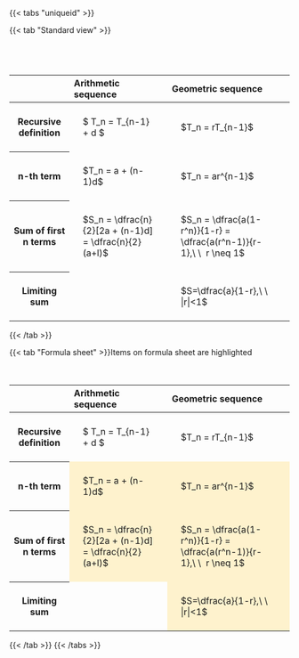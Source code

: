 ---
---

{{< tabs "uniqueid" >}}

{{< tab "Standard view" >}}

#  
<br>
<style type="text/css">
#T_e2bcf th.col_heading {
  text-align: left;
  font-size: 1em;
}
#T_e2bcf td {
  text-align: left;
  font-size: 1em;
  padding: 1.5em;
}
#T_e2bcf_row0_col0, #T_e2bcf_row0_col1, #T_e2bcf_row1_col0, #T_e2bcf_row1_col1, #T_e2bcf_row2_col0, #T_e2bcf_row2_col1, #T_e2bcf_row3_col0, #T_e2bcf_row3_col1 {
  white-space: pre-wrap;
}
</style>
<table id="T_e2bcf">
  <thead>
    <tr>
      <th class="blank level0" >&nbsp;</th>
      <th id="T_e2bcf_level0_col0" class="col_heading level0 col0" >Arithmetic sequence</th>
      <th id="T_e2bcf_level0_col1" class="col_heading level0 col1" >Geometric sequence</th>
    </tr>
  </thead>
  <tbody>
    <tr>
      <th id="T_e2bcf_level0_row0" class="row_heading level0 row0" >Recursive definition</th>
      <td id="T_e2bcf_row0_col0" class="data row0 col0" >$ T_n = T_{n-1} + d $</td>
      <td id="T_e2bcf_row0_col1" class="data row0 col1" >$T_n = rT_{n-1}$</td>
    </tr>
    <tr>
      <th id="T_e2bcf_level0_row1" class="row_heading level0 row1" >n-th term</th>
      <td id="T_e2bcf_row1_col0" class="data row1 col0" >$T_n = a + (n-1)d$</td>
      <td id="T_e2bcf_row1_col1" class="data row1 col1" >$T_n = ar^{n-1}$</td>
    </tr>
    <tr>
      <th id="T_e2bcf_level0_row2" class="row_heading level0 row2" >Sum of first n terms</th>
      <td id="T_e2bcf_row2_col0" class="data row2 col0" >$S_n = \dfrac{n}{2}[2a + (n-1)d] = \dfrac{n}{2}(a+l)$</td>
      <td id="T_e2bcf_row2_col1" class="data row2 col1" >$S_n = \dfrac{a(1-r^n)}{1-r} = \dfrac{a(r^n-1)}{r-1},\ \  r \neq 1$</td>
    </tr>
    <tr>
      <th id="T_e2bcf_level0_row3" class="row_heading level0 row3" >Limiting sum</th>
      <td id="T_e2bcf_row3_col0" class="data row3 col0" ></td>
      <td id="T_e2bcf_row3_col1" class="data row3 col1" >$S=\dfrac{a}{1-r},\ \ |r|<1$</td>
    </tr>
  </tbody>
</table>
{{< /tab >}}

{{< tab "Formula sheet" >}}Items on formula sheet are highlighted
<br><br><br>
<style type="text/css">
#T_42c86 th.col_heading {
  text-align: left;
  font-size: 1em;
}
#T_42c86 td {
  text-align: left;
  font-size: 1em;
  padding: 1.5em;
}
#T_42c86_row0_col0, #T_42c86_row0_col1, #T_42c86_row3_col0 {
  white-space: pre-wrap;
}
#T_42c86_row1_col0, #T_42c86_row1_col1, #T_42c86_row2_col0, #T_42c86_row2_col1, #T_42c86_row3_col1 {
  background-color: rgba(255,194,10, 0.2);
  white-space: pre-wrap;
}
</style>
<table id="T_42c86">
  <thead>
    <tr>
      <th class="blank level0" >&nbsp;</th>
      <th id="T_42c86_level0_col0" class="col_heading level0 col0" >Arithmetic sequence</th>
      <th id="T_42c86_level0_col1" class="col_heading level0 col1" >Geometric sequence</th>
    </tr>
  </thead>
  <tbody>
    <tr>
      <th id="T_42c86_level0_row0" class="row_heading level0 row0" >Recursive definition</th>
      <td id="T_42c86_row0_col0" class="data row0 col0" >$ T_n = T_{n-1} + d $</td>
      <td id="T_42c86_row0_col1" class="data row0 col1" >$T_n = rT_{n-1}$</td>
    </tr>
    <tr>
      <th id="T_42c86_level0_row1" class="row_heading level0 row1" >n-th term</th>
      <td id="T_42c86_row1_col0" class="data row1 col0" >$T_n = a + (n-1)d$</td>
      <td id="T_42c86_row1_col1" class="data row1 col1" >$T_n = ar^{n-1}$</td>
    </tr>
    <tr>
      <th id="T_42c86_level0_row2" class="row_heading level0 row2" >Sum of first n terms</th>
      <td id="T_42c86_row2_col0" class="data row2 col0" >$S_n = \dfrac{n}{2}[2a + (n-1)d] = \dfrac{n}{2}(a+l)$</td>
      <td id="T_42c86_row2_col1" class="data row2 col1" >$S_n = \dfrac{a(1-r^n)}{1-r} = \dfrac{a(r^n-1)}{r-1},\ \  r \neq 1$</td>
    </tr>
    <tr>
      <th id="T_42c86_level0_row3" class="row_heading level0 row3" >Limiting sum</th>
      <td id="T_42c86_row3_col0" class="data row3 col0" ></td>
      <td id="T_42c86_row3_col1" class="data row3 col1" >$S=\dfrac{a}{1-r},\ \ |r|<1$</td>
    </tr>
  </tbody>
</table>
{{< /tab >}}
{{< /tabs >}}